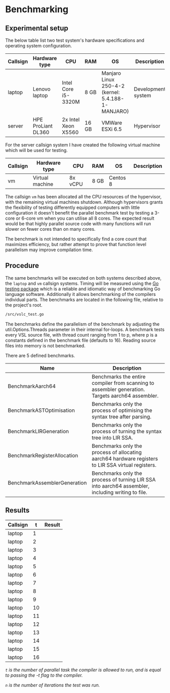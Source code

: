 # Benchmarking

## Experimental setup

The below table list two test system's hardware specifications and operating system configuration.

|Callsign|Hardware type|CPU|RAM|OS|Description|
|---|---|---|---|---|---|
|laptop|Lenovo laptop|Intel Core i5-3320M|8 GB|Manjaro Linux 250-4-2 (kernel: 5.4.188-1-MANJARO)|Development system|
|server|HPE ProLiant DL360|2x Intel Xeon X5560|16 GB|VMWare ESXi 6.5|Hypervisor|

For the server callsign system I have created the following virtual machine which will be used
for testing.

|Callsign|Hardware type|CPU|RAM|OS|Description|
|---|---|---|---|---|---|
|vm|Virtual machine|8x vCPU|8 GB|Centos 8||

The callsign `vm` has been allocated all the CPU resources of the hypervisor, with the remaining virtual machines
shutdown. Although hypervisors grants the flexibility of testing differently equipped computers with
little configuration it doesn't benefit the parallel benchmark test by testing a 3-core or 6-core
vm when you can utilise all 8 cores. The expected result would be that highly parallel source code
with many functions will run slower on fewer cores than on many cores.

The benchmark is not intended to specifically find a core count that maximizes efficiency,
but rather attempt to prove that function level parallelism may improve compilation time.

## Procedure

The same benchmarks will be executed on both systems described above, the `laptop` and `vm` callsign systems.
Timing will be measured using the [Go testing package](https://pkg.go.dev/testing) which is a reliable and idiomatic
way of benchmarking Go language software. Additionally it allows benchmarking of the compilers individual parts.
The benchmarks are located in the following file, relative to the project's root.

```bash
/src/vslc_test.go
```

The benchmarks define the parallelism of the benchmark by adjusting the util.Options.Threads parameter in their internal
for-loops. A benchmark tests every VSL source file, with thread count ranging from 1 to p, where p is a constants defined
in the benchmark file (defaults to 16). Reading source files into memory is not benchmarked.

There are 5 defined benchmarks.

|Name|Description|
|---|---|
|BenchmarkAarch64|Benchmarks the entire compiler from scanning to assembler generation. Targets aarch64 assembler.|
|BenchmarkASTOptimisation|Benchmarks only the process of optimising the syntax tree after parsing.|
|BenchmarkLIRGeneration|Benchmarks only the process of turning the syntax tree into LIR SSA.|
|BenchmarkRegisterAllocation|Benchmarks only the process of allocating aarch64 hardware registers to LIR SSA virtual registers.|
|BenchmarkAssemblerGeneration|Benchmarks only the process of turning LIR SSA into aarch64 assembler, including writing to file.|

## Results


|Callsign|t|Result|
|---|---|---|
|laptop|1||
|laptop|2||
|laptop|3||
|laptop|4||
|laptop|5||
|laptop|6||
|laptop|7||
|laptop|8||
|laptop|9||
|laptop|10||
|laptop|11||
|laptop|12||
|laptop|13||
|laptop|14||
|laptop|15||
|laptop|16||

*`t` is the number of parallel task the compiler is allowed to run, and is equal to passing
the -t flag to the compiler.*

*`n` is the number of iterations the test was run.*